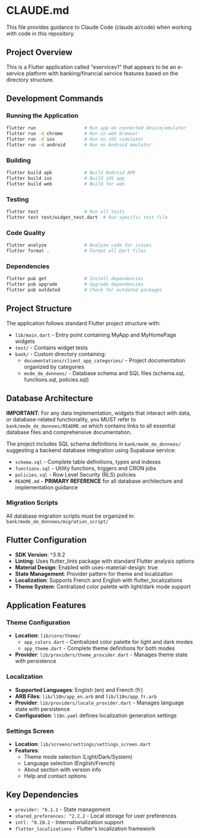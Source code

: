 # CLAUDE.md

This file provides guidance to Claude Code (claude.ai/code) when working with code in this repository.

## Project Overview

This is a Flutter application called "eservicev1" that appears to be an e-service platform with banking/financial service features based on the directory structure.

## Development Commands

### Running the Application
```bash
flutter run                  # Run app on connected device/emulator
flutter run -d chrome        # Run in web browser
flutter run -d ios           # Run on iOS simulator
flutter run -d android       # Run on Android emulator
```

### Building
```bash
flutter build apk            # Build Android APK
flutter build ios            # Build iOS app
flutter build web            # Build for web
```

### Testing
```bash
flutter test                 # Run all tests
flutter test test/widget_test.dart  # Run specific test file
```

### Code Quality
```bash
flutter analyze              # Analyze code for issues
flutter format .             # Format all Dart files
```

### Dependencies
```bash
flutter pub get              # Install dependencies
flutter pub upgrade          # Upgrade dependencies
flutter pub outdated         # Check for outdated packages
```

## Project Structure

The application follows standard Flutter project structure with:
- `lib/main.dart` - Entry point containing MyApp and MyHomePage widgets
- `test/` - Contains widget tests
- `bank/` - Custom directory containing:
  - `documentations/client_app_categories/` - Project documentation organized by categories
  - `mode_de_donnees/` - Database schema and SQL files (schema.sql, functions.sql, policies.sql)

## Database Architecture

**IMPORTANT**: For any data implementation, widgets that interact with data, or database-related functionality, you MUST refer to `bank/mode_de_donnees/README.md` which contains links to all essential database files and comprehensive documentation.

The project includes SQL schema definitions in `bank/mode_de_donnees/` suggesting a backend database integration using Supabase service:
- `schema.sql` - Complete table definitions, types and indexes
- `functions.sql` - Utility functions, triggers and CRON jobs
- `policies.sql` - Row Level Security (RLS) policies
- `README.md` - **PRIMARY REFERENCE** for all database architecture and implementation guidance

### Migration Scripts
All database migration scripts must be organized in: `bank/mode_de_donnees/migration_script/`

## Flutter Configuration

- **SDK Version**: ^3.9.2
- **Linting**: Uses flutter_lints package with standard Flutter analysis options
- **Material Design**: Enabled with uses-material-design: true
- **State Management**: Provider pattern for theme and localization
- **Localization**: Supports French and English with flutter_localizations
- **Theme System**: Centralized color palette with light/dark mode support

## Application Features

### Theme Configuration
- **Location**: `lib/core/theme/`
  - `app_colors.dart` - Centralized color palette for light and dark modes
  - `app_theme.dart` - Complete theme definitions for both modes
- **Provider**: `lib/providers/theme_provider.dart` - Manages theme state with persistence

### Localization
- **Supported Languages**: English (en) and French (fr)
- **ARB Files**: `lib/l10n/app_en.arb` and `lib/l10n/app_fr.arb`
- **Provider**: `lib/providers/locale_provider.dart` - Manages language state with persistence
- **Configuration**: `l10n.yaml` defines localization generation settings

### Settings Screen
- **Location**: `lib/screens/settings/settings_screen.dart`
- **Features**:
  - Theme mode selection (Light/Dark/System)
  - Language selection (English/French)
  - About section with version info
  - Help and contact options

## Key Dependencies

- `provider: ^6.1.1` - State management
- `shared_preferences: ^2.2.2` - Local storage for user preferences
- `intl: ^0.20.2` - Internationalization support
- `flutter_localizations` - Flutter's localization framework